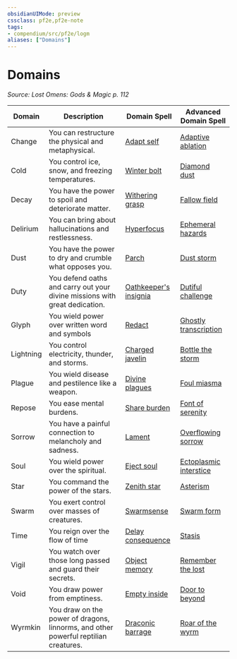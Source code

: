 ```yaml
---
obsidianUIMode: preview
cssclass: pf2e,pf2e-note
tags:
- compendium/src/pf2e/logm
aliases: ["Domains"]
---
```

# Domains  
*Source: Lost Omens: Gods & Magic p. 112*  

| Domain | Description | Domain Spell | Advanced Domain Spell |
|--------|-------------|--------------|-----------------------|
| Change | You can restructure the physical and metaphysical. | [Adapt self](compendium/spells/adapt-self-logm.md) | [Adaptive ablation](compendium/spells/adaptive-ablation-logm.md) |
| Cold | You control ice, snow, and freezing temperatures. | [Winter bolt](compendium/spells/winter-bolt-logm.md) | [Diamond dust](compendium/spells/diamond-dust-logm.md) |
| Decay | You have the power to spoil and deteriorate matter. | [Withering grasp](compendium/spells/withering-grasp-logm.md) | [Fallow field](compendium/spells/fallow-field-logm.md) |
| Delirium | You can bring about hallucinations and restlessness. | [Hyperfocus](compendium/spells/hyperfocus-logm.md) | [Ephemeral hazards](compendium/spells/ephemeral-hazards-logm.md) |
| Dust | You have the power to dry and crumble what opposes you. | [Parch](compendium/spells/parch-logm.md) | [Dust storm](compendium/spells/dust-storm-logm.md) |
| Duty | You defend oaths and carry out your divine missions with great dedication. | [Oathkeeper's insignia](compendium/spells/oathkeepers-insignia-logm.md) | [Dutiful challenge](compendium/spells/dutiful-challenge-logm.md) |
| Glyph | You wield power over written word and symbols | [Redact](compendium/spells/redact-logm.md) | [Ghostly transcription](compendium/spells/ghostly-transcription-logm.md) |
| Lightning | You control electricity, thunder, and storms. | [Charged javelin](compendium/spells/charged-javelin-logm.md) | [Bottle the storm](compendium/spells/bottle-the-storm-logm.md) |
| Plague | You wield disease and pestilence like a weapon. | [Divine plagues](compendium/spells/divine-plagues-logm.md) | [Foul miasma](compendium/spells/foul-miasma-logm.md) |
| Repose | You ease mental burdens. | [Share burden](compendium/spells/share-burden-logm.md) | [Font of serenity](compendium/spells/font-of-serenity-logm.md) |
| Sorrow | You have a painful connection to melancholy and sadness. | [Lament](compendium/spells/lament-logm.md) | [Overflowing sorrow](compendium/spells/overflowing-sorrow-logm.md) |
| Soul | You wield power over the spiritual. | [Eject soul](compendium/spells/eject-soul-logm.md) | [Ectoplasmic interstice](compendium/spells/ectoplasmic-interstice-logm.md) |
| Star | You command the power of the stars. | [Zenith star](compendium/spells/zenith-star-logm.md) | [Asterism](compendium/spells/asterism-logm.md) |
| Swarm | You exert control over masses of creatures. | [Swarmsense](compendium/spells/swarmsense-logm.md) | [Swarm form](compendium/spells/swarm-form-logm.md) |
| Time | You reign over the flow of time | [Delay consequence](compendium/spells/delay-consequence-logm.md) | [Stasis](compendium/spells/stasis-logm.md) |
| Vigil | You watch over those long passed and guard their secrets. | [Object memory](compendium/spells/object-memory-logm.md) | [Remember the lost](compendium/spells/remember-the-lost-logm.md) |
| Void | You draw power from emptiness. | [Empty inside](compendium/spells/empty-inside-logm.md) | [Door to beyond](compendium/spells/door-to-beyond-logm.md) |
| Wyrmkin | You draw on the power of dragons, linnorms, and other powerful reptilian creatures. | [Draconic barrage](compendium/spells/draconic-barrage-logm.md) | [Roar of the wyrm](compendium/spells/roar-of-the-wyrm-logm.md) |